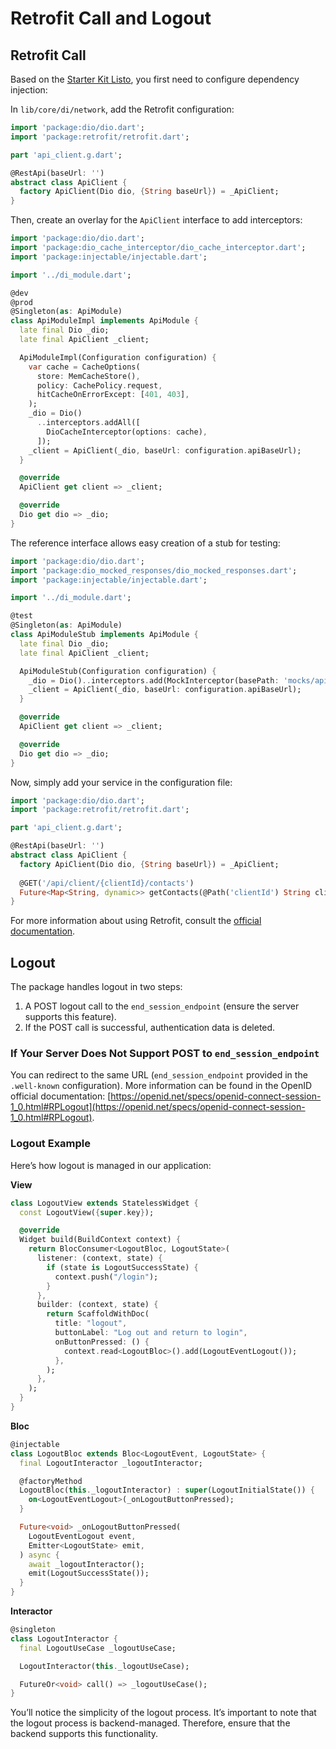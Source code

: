 # Retrofit Call and Logout

## Retrofit Call

Based on the [Starter Kit Listo](https://github.com/Listo-Paye/flutter_starter_kit), you first need to configure dependency injection:

In `lib/core/di/network`, add the Retrofit configuration:

```dart
import 'package:dio/dio.dart';
import 'package:retrofit/retrofit.dart';

part 'api_client.g.dart';

@RestApi(baseUrl: '')
abstract class ApiClient {
  factory ApiClient(Dio dio, {String baseUrl}) = _ApiClient;
}
```

Then, create an overlay for the `ApiClient` interface to add interceptors:

```dart
import 'package:dio/dio.dart';
import 'package:dio_cache_interceptor/dio_cache_interceptor.dart';
import 'package:injectable/injectable.dart';

import '../di_module.dart';

@dev
@prod
@Singleton(as: ApiModule)
class ApiModuleImpl implements ApiModule {
  late final Dio _dio;
  late final ApiClient _client;

  ApiModuleImpl(Configuration configuration) {
    var cache = CacheOptions(
      store: MemCacheStore(),
      policy: CachePolicy.request,
      hitCacheOnErrorExcept: [401, 403],
    );
    _dio = Dio()
      ..interceptors.addAll([
        DioCacheInterceptor(options: cache),
      ]);
    _client = ApiClient(_dio, baseUrl: configuration.apiBaseUrl);
  }

  @override
  ApiClient get client => _client;

  @override
  Dio get dio => _dio;
}
```

The reference interface allows easy creation of a stub for testing:

```dart
import 'package:dio/dio.dart';
import 'package:dio_mocked_responses/dio_mocked_responses.dart';
import 'package:injectable/injectable.dart';

import '../di_module.dart';

@test
@Singleton(as: ApiModule)
class ApiModuleStub implements ApiModule {
  late final Dio _dio;
  late final ApiClient _client;

  ApiModuleStub(Configuration configuration) {
    _dio = Dio()..interceptors.add(MockInterceptor(basePath: 'mocks/api'));
    _client = ApiClient(_dio, baseUrl: configuration.apiBaseUrl);
  }

  @override
  ApiClient get client => _client;

  @override
  Dio get dio => _dio;
}
```

Now, simply add your service in the configuration file:

```dart
import 'package:dio/dio.dart';
import 'package:retrofit/retrofit.dart';

part 'api_client.g.dart';

@RestApi(baseUrl: '')
abstract class ApiClient {
  factory ApiClient(Dio dio, {String baseUrl}) = _ApiClient;
  
  @GET('/api/client/{clientId}/contacts')
  Future<Map<String, dynamic>> getContacts(@Path('clientId') String clientId);
}
```

For more information about using Retrofit, consult the [official documentation](https://pub.dev/packages/retrofit).

## Logout

The package handles logout in two steps:
1. A POST logout call to the `end_session_endpoint` (ensure the server supports this feature).
2. If the POST call is successful, authentication data is deleted.

### If Your Server Does Not Support POST to `end_session_endpoint`

You can redirect to the same URL (`end_session_endpoint` provided in the `.well-known` configuration). More information can be found in the OpenID official documentation: [https://openid.net/specs/openid-connect-session-1_0.html#RPLogout](https://openid.net/specs/openid-connect-session-1_0.html#RPLogout).

### Logout Example

Here’s how logout is managed in our application:

**View**

```dart
class LogoutView extends StatelessWidget {
  const LogoutView({super.key});

  @override
  Widget build(BuildContext context) {
    return BlocConsumer<LogoutBloc, LogoutState>(
      listener: (context, state) {
        if (state is LogoutSuccessState) {
          context.push("/login");
        }
      },
      builder: (context, state) {
        return ScaffoldWithDoc(
          title: "logout",
          buttonLabel: "Log out and return to login",
          onButtonPressed: () {
            context.read<LogoutBloc>().add(LogoutEventLogout());
          },
        );
      },
    );
  }
}
```

**Bloc**

```dart
@injectable
class LogoutBloc extends Bloc<LogoutEvent, LogoutState> {
  final LogoutInteractor _logoutInteractor;

  @factoryMethod
  LogoutBloc(this._logoutInteractor) : super(LogoutInitialState()) {
    on<LogoutEventLogout>(_onLogoutButtonPressed);
  }

  Future<void> _onLogoutButtonPressed(
    LogoutEventLogout event,
    Emitter<LogoutState> emit,
  ) async {
    await _logoutInteractor();
    emit(LogoutSuccessState());
  }
}
```

**Interactor**

```dart
@singleton
class LogoutInteractor {
  final LogoutUseCase _logoutUseCase;

  LogoutInteractor(this._logoutUseCase);

  FutureOr<void> call() => _logoutUseCase();
}
```

You’ll notice the simplicity of the logout process. It’s important to note that the logout process is backend-managed. Therefore, ensure that the backend supports this functionality.
